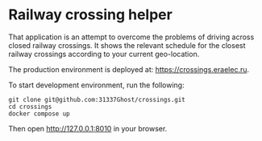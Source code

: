 # Railway crossing helper
That application is an attempt to overcome the problems of driving across closed railway crossings. It shows the relevant schedule for the closest railway crossings according to your current geo-location.

The production environment is deployed at: https://crossings.eraelec.ru.

To start development environment, run the following:
```console
git clone git@github.com:31337Ghost/crossings.git
cd crossings
docker compose up
```
Then open http://127.0.0.1:8010 in your browser.
